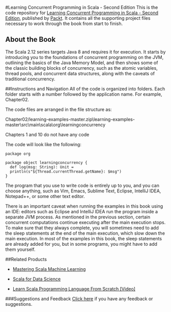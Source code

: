#Learning Concurrent Programming in Scala - Second Edition
This is the code repository for [Learning Concurrent Programming in Scala - Second Edition](https://www.packtpub.com/application-development/learning-concurrent-programming-scala-second-edition?utm_source=github&utm_medium=repository&utm_campaign=9781786466891), published by [Packt](https://www.packtpub.com/?utm_source=github). It contains all the supporting project files necessary to work through the book from start to finish.
## About the Book
The Scala 2.12 series targets Java 8 and requires it for execution. It starts by introducing you to the foundations of concurrent programming on the JVM, outlining the basics of the Java Memory Model, and then shows some of the classic building blocks of concurrency, such as the atomic variables, thread pools, and concurrent data structures, along with the caveats of traditional concurrency.

##Instructions and Navigation
All of the code is organized into folders. Each folder starts with a number followed by the application name. For example, Chapter02.

The code files are arranged in the file structure as: 

Chapter02/learning-examples-master.zip\learning-examples-master\src\main\scala\org\learningconcurrency

Chapters 1 and 10 do not have any code

The code will look like the following:
```
package org

package object learningconcurrency {
  def log(msg: String): Unit =
  println(s"${Thread.currentThread.getName}: $msg")
}
```

The program that you use to write code is entirely up to you, and you can choose anything, such as Vim, Emacs, Sublime Text, Eclipse, IntelliJ IDEA, Notepad++, or some other text editor.

There is an important caveat when running the examples in this book using an IDE: editors such as Eclipse and IntelliJ IDEA run the program inside a separate JVM process. As mentioned in the previous section, certain concurrent computations continue executing after the main execution stops. To make sure that they always complete, you will sometimes need to add the sleep statements at the end of the main execution, which slow down the main execution. In most of the examples in this book, the sleep statements are already added for you, but in some programs, you might have to add them yourself.

##Related Products
* [Mastering Scala Machine Learning](https://www.packtpub.com/big-data-and-business-intelligence/mastering-scala-machine-learning?utm_source=github&utm_medium=repository&utm_campaign=9781785880889)

* [Scala for Data Science](https://www.packtpub.com/big-data-and-business-intelligence/scala-data-science?utm_source=github&utm_medium=repository&utm_campaign=9781785281372)

* [Learn Scala Programming Language From Scratch [Video]](https://www.packtpub.com/application-development/learn-scala-programming-language-scratch-video?utm_source=github&utm_medium=repository&utm_campaign=9781787126299)

###Suggestions and Feedback
[Click here](https://docs.google.com/forms/d/e/1FAIpQLSe5qwunkGf6PUvzPirPDtuy1Du5Rlzew23UBp2S-P3wB-GcwQ/viewform) if you have any feedback or suggestions.

